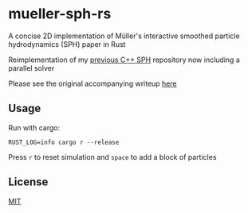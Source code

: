 # mueller-sph-rs
A concise 2D implementation of Müller's interactive smoothed particle hydrodynamics (SPH) paper in Rust

Reimplementation of my [previous C++ SPH](https://github.com/cerrno/mueller-sph) repository now including a parallel solver

Please see the original accompanying writeup [here](https://lucasschuermann.com/writing/implementing-sph-in-2d)

## Usage
Run with cargo:
```
RUST_LOG=info cargo r --release
```
Press `r` to reset simulation and `space` to add a block of particles

## License
[MIT](https://lucasschuermann.com/license.txt)
